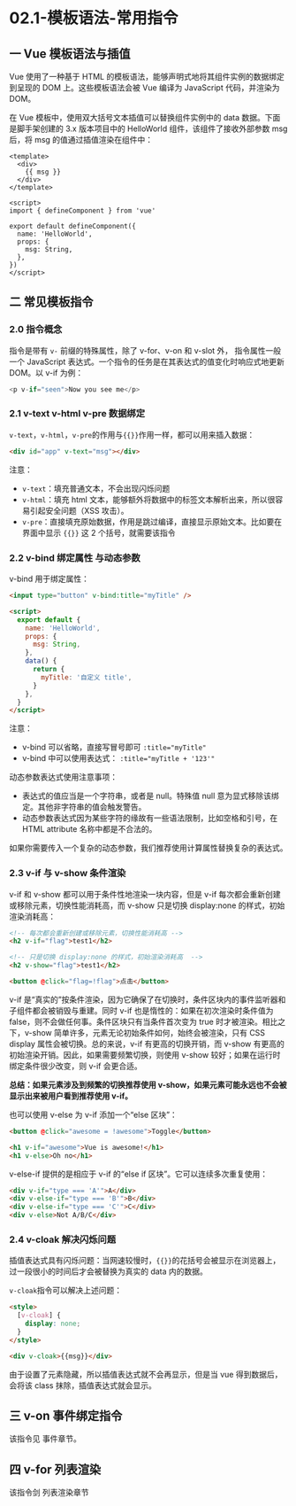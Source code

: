 # 02.1-模板语法-常用指令

## 一 Vue 模板语法与插值

Vue 使用了一种基于 HTML 的模板语法，能够声明式地将其组件实例的数据绑定到呈现的 DOM 上。这些模板语法会被 Vue 编译为 JavaScript 代码，并渲染为 DOM。

在 Vue 模板中，使用双大括号文本插值可以替换组件实例中的 data 数据。下面是脚手架创建的 3.x 版本项目中的 HelloWorld 组件，该组件了接收外部参数 msg 后，将 msg 的值通过插值渲染在组件中：

```vue
<template>
  <div>
    {{ msg }}
  </div>
</template>

<script>
import { defineComponent } from 'vue'

export default defineComponent({
  name: 'HelloWorld',
  props: {
    msg: String,
  },
})
</script>
```

## 二 常见模板指令

### 2.0 指令概念

指令是带有 `v-` 前缀的特殊属性，除了 v-for、v-on 和 v-slot 外， 指令属性一般一个 JavaScript 表达式。一个指令的任务是在其表达式的值变化时响应式地更新 DOM。以 v-if 为例：

```js
<p v-if="seen">Now you see me</p>
```

### 2.1 v-text v-html v-pre 数据绑定

`v-text`，`v-html`，`v-pre`的作用与`{{}}`作用一样，都可以用来插入数据：

```html
<div id="app" v-text="msg"></div>
```

注意：

- `v-text`：填充普通文本，不会出现闪烁问题
- `v-html`：填充 html 文本，能够额外将数据中的标签文本解析出来，所以很容易引起安全问题（XSS 攻击）。
- `v-pre`：直接填充原始数据，作用是跳过编译，直接显示原始文本。比如要在界面中显示 `{{}}` 这 2 个括号，就需要该指令

### 2.2 v-bind 绑定属性 与动态参数

v-bind 用于绑定属性：

```html
<input type="button" v-bind:title="myTitle" />

<script>
  export default {
    name: 'HelloWorld',
    props: {
      msg: String,
    },
    data() {
      return {
        myTitle: '自定义 title',
      }
    },
  }
</script>
```

注意：

- v-bind 可以省略，直接写冒号即可 `:title="myTitle"`
- v-bind 中可以使用表达式： `:title="myTitle + '123'"`

动态参数表达式使用注意事项：

- 表达式的值应当是一个字符串，或者是 null。特殊值 null 意为显式移除该绑定。其他非字符串的值会触发警告。
- 动态参数表达式因为某些字符的缘故有一些语法限制，比如空格和引号，在 HTML attribute 名称中都是不合法的。

如果你需要传入一个复杂的动态参数，我们推荐使用计算属性替换复杂的表达式。

### 2.3 v-if 与 v-show 条件渲染

v-if 和 v-show 都可以用于条件性地渲染一块内容，但是 v-if 每次都会重新创建或移除元素，切换性能消耗高，而 v-show 只是切换 display:none 的样式，初始渲染消耗高：

```html
<!-- 每次都会重新创建或移除元素，切换性能消耗高 -->
<h2 v-if="flag">test1</h2>

<!-- 只是切换 display:none 的样式，初始渲染消耗高  -->
<h2 v-show="flag">test1</h2>

<button @click="flag=!flag">点击</button>
```

v-if 是“真实的”按条件渲染，因为它确保了在切换时，条件区块内的事件监听器和子组件都会被销毁与重建。同时 v-if 也是惰性的：如果在初次渲染时条件值为 false，则不会做任何事。条件区块只有当条件首次变为 true 时才被渲染。相比之下，v-show 简单许多，元素无论初始条件如何，始终会被渲染，只有 CSS display 属性会被切换。总的来说，v-if 有更高的切换开销，而 v-show 有更高的初始渲染开销。因此，如果需要频繁切换，则使用 v-show 较好；如果在运行时绑定条件很少改变，则 v-if 会更合适。

**总结：如果元素涉及到频繁的切换推荐使用 v-show，如果元素可能永远也不会被显示出来被用户看到推荐使用 v-if。**

也可以使用 v-else 为 v-if 添加一个“else 区块”：

```html
<button @click="awesome = !awesome">Toggle</button>

<h1 v-if="awesome">Vue is awesome!</h1>
<h1 v-else>Oh no</h1>
```

v-else-if 提供的是相应于 v-if 的“else if 区块”。它可以连续多次重复使用：

```html
<div v-if="type === 'A'">A</div>
<div v-else-if="type === 'B'">B</div>
<div v-else-if="type === 'C'">C</div>
<div v-else>Not A/B/C</div>
```

### 2.4 v-cloak 解决闪烁问题

插值表达式具有闪烁问题：当网速较慢时，`{{}}`的花括号会被显示在浏览器上，过一段很小的时间后才会被替换为真实的 data 内的数据。

`v-cloak`指令可以解决上述问题：

```html
<style>
  [v-cloak] {
    display: none;
  }
</style>

<div v-cloak>{{msg}}</div>
```

由于设置了元素隐藏，所以插值表达式就不会再显示，但是当 vue 得到数据后，会将该 class 抹除，插值表达式就会显示。

## 三 v-on 事件绑定指令

该指令见 事件章节。

## 四 v-for 列表渲染

该指令剑 列表渲染章节
